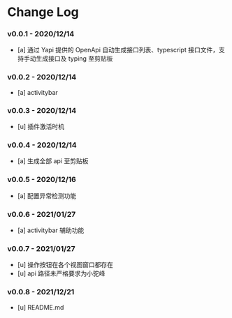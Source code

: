 # Change Log

### v0.0.1 - 2020/12/14

- [a] 通过 Yapi 提供的 OpenApi 自动生成接口列表、typescript 接口文件，支持手动生成接口及 typing 至剪贴板

### v0.0.2 - 2020/12/14

- [a] activitybar

### v0.0.3 - 2020/12/14

- [u] 插件激活时机

### v0.0.4 - 2020/12/14

- [a] 生成全部 api 至剪贴板

### v0.0.5 - 2020/12/16

- [a] 配置异常检测功能

### v0.0.6 - 2021/01/27

- [a] activitybar 辅助功能

### v0.0.7 - 2021/01/27

- [u] 操作按钮在各个视图窗口都存在
- [u] api 路径未严格要求为小驼峰

### v0.0.8 - 2021/12/21

- [u] README.md

